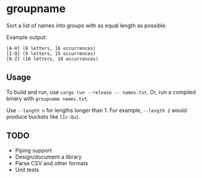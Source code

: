 # groupname

Sort a list of names into groups with as equal length as possible.

Example output:
```
[A-H] (8 letters, 16 occurrences)
[I-Q] (9 letters, 15 occurrences)
[R-Z] (10 letters, 16 occurrences)
```

## Usage

To build and run, use `cargo run --release -- names.txt`. Or, run a compiled binary with `groupname names.txt`.

Use `--length n` for lengths longer than 1. For example, `--length 2` would produce buckets like `[Ic-Qu]`.

## TODO

- Piping support
- Design/document a library
- Parse CSV and other formats
- Unit tests